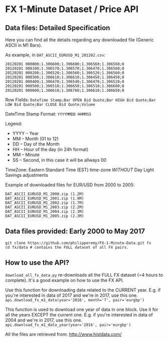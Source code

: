 # FX 1-Minute Dataset / Price API

## Data files: Detailed Specification

Here you can find all the details regarding any downloaded file (Generic ASCII in M1 Bars).

As example, in `DAT_ASCII_EURUSD_M1_201202.csv`:

```
20120201 000000;1.306600;1.306600;1.306560;1.306560;0
20120201 000100;1.306570;1.306570;1.306470;1.306560;0
20120201 000200;1.306520;1.306560;1.306520;1.306560;0
20120201 000300;1.306610;1.306610;1.306450;1.306450;0
20120201 000400;1.306470;1.306540;1.306470;1.306520;0
20120201 000500;1.306510;1.306650;1.306510;1.306600;0
20120201 000600;1.306610;1.306760;1.306610;1.306650;0
```

Row Fields:
`DateTime Stamp;Bar OPEN Bid Quote;Bar HIGH Bid Quote;Bar LOW Bid Quote;Bar CLOSE Bid Quote;Volume`

DateTime Stamp Format:
`YYYYMMDD HHMMSS`

Legend:
- YYYY – Year
- MM – Month (01 to 12)
- DD – Day of the Month
- HH – Hour of the day (in 24h format)
- MM – Minute
- SS – Second, in this case it will be allways 00

TimeZone: Eastern Standard Time (EST) time-zone *WITHOUT* Day Light Savings adjustments

Example of downloaded files for EUR/USD from 2000 to 2005:
```
DAT_ASCII_EURUSD_M1_2000.zip (1.2M)
DAT_ASCII_EURUSD_M1_2001.zip (1.9M)
DAT_ASCII_EURUSD_M1_2002.zip (1.7M)
DAT_ASCII_EURUSD_M1_2003.zip (2.2M)
DAT_ASCII_EURUSD_M1_2004.zip (2.3M)
DAT_ASCII_EURUSD_M1_2005.zip (2.3M)
```

## Data files provided: Early 2000 to May 2017
```
git clone https://github.com/philipperemy/FX-1-Minute-Data.git fx
cd fx/data # contains the FULL dataset of all FX pairs.
```

## How to use the API?

`download_all_fx_data.py` re-downloads all the FULL FX dataset (~4 hours to complete). It's a good example on how to use the FX API.

Use this function for downloading data related to the CURRENT year. E.g. if you're interested in data of 2017 and we're in 2017, use this one.
`api.download_fx_m1_data(year='2016', month='7', pair='eurgbp')`

This function is used to download one year of data in one block. Use it for all the years EXCEPT the current one. E.g. if you're interested in data of 2004 and we're in 2017, use this one.
`api.download_fx_m1_data_year(year='2016', pair='eurgbp')`

All the files are retrieved from: http://www.histdata.com/
